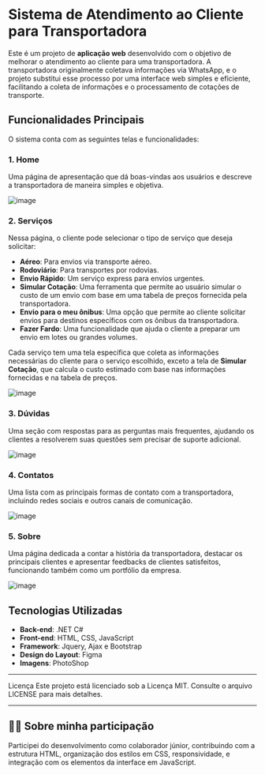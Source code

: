 # Sistema de Atendimento ao Cliente para Transportadora

Este é um projeto de **aplicação web** desenvolvido com o objetivo de melhorar o atendimento ao cliente para uma transportadora. A transportadora originalmente coletava informações via WhatsApp, e o projeto substitui esse processo por uma interface web simples e eficiente, facilitando a coleta de informações e o processamento de cotações de transporte.

## Funcionalidades Principais

O sistema conta com as seguintes telas e funcionalidades:

### 1. **Home**
Uma página de apresentação que dá boas-vindas aos usuários e descreve a transportadora de maneira simples e objetiva.

![image](https://github.com/user-attachments/assets/e0a41c0f-f9d9-46ed-a0d7-7e48d3f4452b)

### 2. **Serviços**
Nessa página, o cliente pode selecionar o tipo de serviço que deseja solicitar:
- **Aéreo**: Para envios via transporte aéreo.
- **Rodoviário**: Para transportes por rodovias.
- **Envio Rápido**: Um serviço express para envios urgentes.
- **Simular Cotação**: Uma ferramenta que permite ao usuário simular o custo de um envio com base em uma tabela de preços fornecida pela transportadora.
- **Envio para o meu ônibus**: Uma opção que permite ao cliente solicitar envios para destinos específicos com os ônibus da transportadora.
- **Fazer Fardo**: Uma funcionalidade que ajuda o cliente a preparar um envio em lotes ou grandes volumes.

Cada serviço tem uma tela específica que coleta as informações necessárias do cliente para o serviço escolhido, exceto a tela de **Simular Cotação**, que calcula o custo estimado com base nas informações fornecidas e na tabela de preços.

![image](https://github.com/user-attachments/assets/ac3a5fa6-6d03-4134-a87f-87d144cb471b)

### 3. **Dúvidas**
Uma seção com respostas para as perguntas mais frequentes, ajudando os clientes a resolverem suas questões sem precisar de suporte adicional.

![image](https://github.com/user-attachments/assets/d97c7f8d-0225-4945-adc5-fef703525e93)

### 4. **Contatos**
Uma lista com as principais formas de contato com a transportadora, incluindo redes sociais e outros canais de comunicação.

![image](https://github.com/user-attachments/assets/aff535da-2f6b-485c-9b06-51f1120cdb94)

### 5. **Sobre**
Uma página dedicada a contar a história da transportadora, destacar os principais clientes e apresentar feedbacks de clientes satisfeitos, funcionando também como um portfólio da empresa.

![image](https://github.com/user-attachments/assets/a9e946a7-310e-4c9d-bffd-f9ec9f45ba14)

## Tecnologias Utilizadas

- **Back-end**: .NET C#
- **Front-end**: HTML, CSS, JavaScript
- **Framework**: Jquery, Ajax e Bootstrap
- **Design do Layout**: Figma
- **Imagens**: PhotoShop

----------------------------------------------------------------------------------------------------------------------------------------------------
Licença
Este projeto está licenciado sob a Licença MIT. Consulte o arquivo LICENSE para mais detalhes.

----------------------------------------------------------------------------------------------------------------------------------------------------
## 👨‍💻 Sobre minha participação

Participei do desenvolvimento como colaborador júnior, contribuindo com a estrutura HTML, organização dos estilos em CSS, responsividade, e integração com os elementos da interface em JavaScript.
